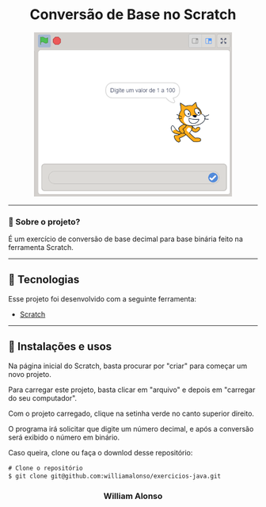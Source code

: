 <h1 align="center">
    Conversão de Base no Scratch
</h1>

<div align="center">
  <img src="https://github.com/williamalonso/conversao-base/blob/master/_img/home.png" alt"Home Page" title="Conversao de Base no Scratch" width="400" />
  

---

</div>



### 🤔 Sobre o projeto?

É um exercício de conversão de base decimal para base binária feito na ferramenta Scratch.

---

## 🚀 Tecnologias

Esse projeto foi desenvolvido com a seguinte ferramenta:

- [Scratch](https://scratch.mit.edu/)

---


## 🙅 Instalações e usos

Na página inicial do Scratch, basta procurar por "criar" para começar um novo projeto.

Para carregar este projeto, basta clicar em "arquivo" e depois em "carregar do seu computador".

Com o projeto carregado, clique na setinha verde no canto superior direito.

O programa irá solicitar que digite um número decimal, e após a conversão será exibido o número em binário.

Caso queira, clone ou faça o downlod desse repositório:

```
# Clone o repositório
$ git clone git@github.com:williamalonso/exercicios-java.git
```

<h3 align="center">William Alonso</h3>
